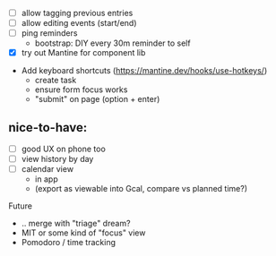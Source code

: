 - [ ] allow tagging previous entries
- [ ] allow editing events (start/end)
- [ ] ping reminders
  - bootstrap: DIY every 30m reminder to self
- [x] try out Mantine for component lib
- Add keyboard shortcuts (https://mantine.dev/hooks/use-hotkeys/)
  - create task
  - ensure form focus works
  - "submit" on page (option + enter)

## nice-to-have:

- [ ] good UX on phone too
- [ ] view history by day
- [ ] calendar view
  - in app
  - (export as viewable into Gcal, compare vs planned time?)

Future

- .. merge with "triage" dream?
- MIT or some kind of "focus" view
- Pomodoro / time tracking
